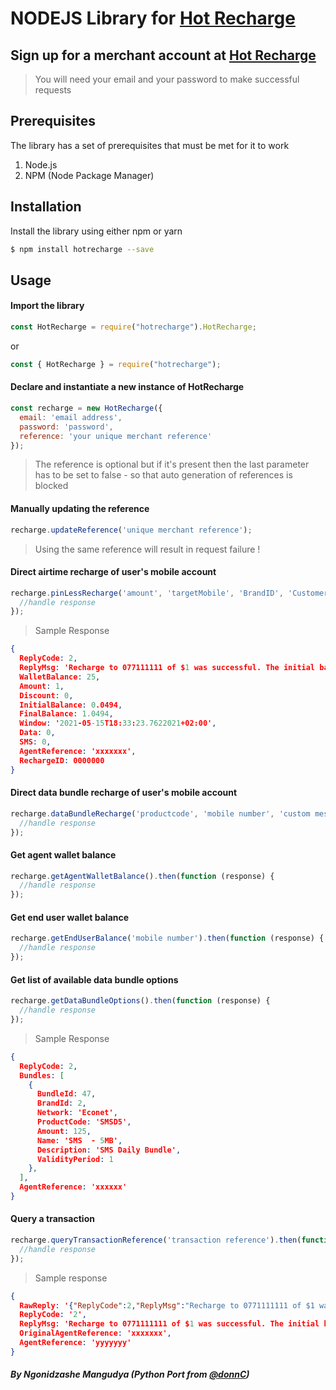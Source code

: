 # NODEJS Library for  [Hot Recharge](https://ssl.hot.co.zw)

## Sign up for a merchant account at [Hot Recharge](https://ssl.hot.co.zw)

> You will need your email and your password to make successful requests

## Prerequisites

The library has a set of prerequisites that must be met for it to work

1. Node.js
2. NPM (Node Package Manager)

## Installation

Install the library using either npm or yarn

```sh
$ npm install hotrecharge --save
```

## Usage

#### Import the library

```javascript
const HotRecharge = require("hotrecharge").HotRecharge;
```

or

```javascript
const { HotRecharge } = require("hotrecharge");
```

#### Declare and instantiate a new instance of HotRecharge

```javascript
const recharge = new HotRecharge({
  email: 'email address',
  password: 'password',
  reference: 'your unique merchant reference'
});
```

> The reference is optional but if it's present then the last parameter has to be set to false - so that auto generation of references is blocked

#### Manually updating the reference
``` javascript
recharge.updateReference('unique merchant reference');
```

> Using the same reference will result in request failure !

#### Direct airtime recharge of user's mobile account

```javascript
recharge.pinLessRecharge('amount', 'targetMobile', 'BrandID', 'CustomerSMS').then(function (response) {
  //handle response
});
```

> Sample Response
```json
{
  ReplyCode: 2,
  ReplyMsg: 'Recharge to 077111111 of $1 was successful. The initial balance was $0.05 final balance is $1.05',
  WalletBalance: 25,
  Amount: 1,
  Discount: 0,
  InitialBalance: 0.0494,
  FinalBalance: 1.0494,
  Window: '2021-05-15T18:33:23.7622021+02:00',
  Data: 0,
  SMS: 0,
  AgentReference: 'xxxxxxx',
  RechargeID: 0000000
}
```

#### Direct data bundle recharge of user's mobile account

```javascript
recharge.dataBundleRecharge('productcode', 'mobile number', 'custom message').then(function (response) {
  //handle response
});
```

#### Get agent wallet balance

```javascript
recharge.getAgentWalletBalance().then(function (response) {
  //handle response
});
```

#### Get end user wallet balance

```javascript
recharge.getEndUserBalance('mobile number').then(function (response) {
  //handle response
});
```

#### Get list of available data bundle options

```javascript
recharge.getDataBundleOptions().then(function (response) {
  //handle response
});
```

> Sample Response
```json
{
  ReplyCode: 2,
  Bundles: [
    {
      BundleId: 47,
      BrandId: 2,
      Network: 'Econet',
      ProductCode: 'SMSD5',
      Amount: 125,
      Name: 'SMS  - 5MB',
      Description: 'SMS Daily Bundle',
      ValidityPeriod: 1
    },
  ],
  AgentReference: 'xxxxxx'
}
```

#### Query a transaction
```javascript
recharge.queryTransactionReference('transaction reference').then(function (response) {
  //handle response
});
```

> Sample response
```json
{
  RawReply: '{"ReplyCode":2,"ReplyMsg":"Recharge to 0771111111 of $1 was successful. The initial balance was $0.05 final balance is $1.05","WalletBalance":25.0000,"Amount":1.0,"Discount":0.0000,"InitialBalance":0.0494,"FinalBalance":1.0494,"Window":"2021-05-15T18:33:23.7622021+02:00","Data":0.0,"SMS":0,"AgentReference":"xxxxxxx","RechargeID":0000000}',
  ReplyCode: '2',
  ReplyMsg: 'Recharge to 0771111111 of $1 was successful. The initial balance was $0.05 final balance is $1.05',
  OriginalAgentReference: 'xxxxxxx',
  AgentReference: 'yyyyyyy'
}

```

##### By Ngonidzashe Mangudya (Python Port from [@donnC](https://github.com/DonnC/Hot-Recharge-ZW))

